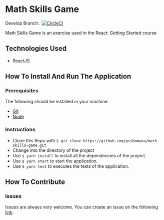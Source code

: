 # Math Skills Game
Develop Branch :
[![CircleCI](https://circleci.com/gh/psibomana/math-skills-game.svg?style=svg)](https://circleci.com/gh/psibomana/math-skills-game)

Math Skills Game is an exercise used in the React: Getting Started course

## Technologies Used
- ReactJS 

## How To Install And Run The Application

### Prerequisites
The following should be installed in your machine:

- [Git](https://git-scm.com/downloads)
- [Node](https://nodejs.org/en/download)

### Instructions

* Clone this Repo with `$ git clone https://github.com/psibomana/math-skills-game.git`
* Change into the directory of the project
* Use `$ yarn install` to install all the dependencies of the project.
* Use `$ yarn start` to start the application.
* Use `$ yarn test` to executes the tests of the application.


## How To Contribute

### Issues
Issues are always very welcome. You can create an issue on the following [link](https://github.com/psibomana/math-skills-game/issues/new).
